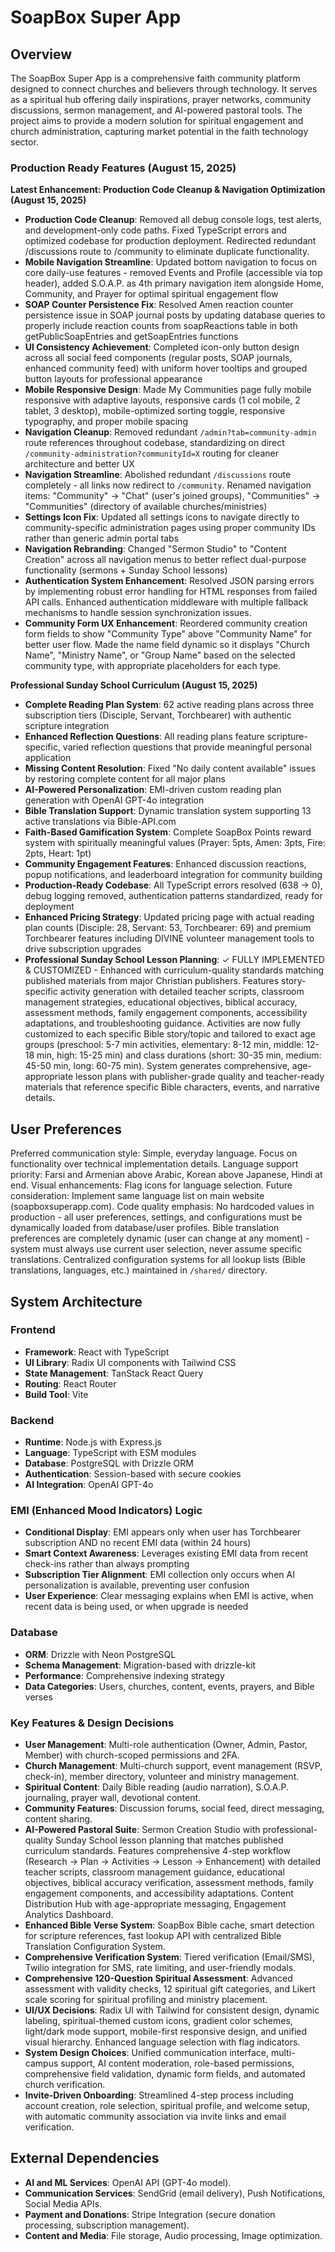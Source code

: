 # SoapBox Super App

## Overview
The SoapBox Super App is a comprehensive faith community platform designed to connect churches and believers through technology. It serves as a spiritual hub offering daily inspirations, prayer networks, community discussions, sermon management, and AI-powered pastoral tools. The project aims to provide a modern solution for spiritual engagement and church administration, capturing market potential in the faith technology sector.

### Production Ready Features (August 15, 2025)
**Latest Enhancement: Production Code Cleanup & Navigation Optimization (August 15, 2025)**
- **Production Code Cleanup**: Removed all debug console logs, test alerts, and development-only code paths. Fixed TypeScript errors and optimized codebase for production deployment. Redirected redundant /discussions route to /community to eliminate duplicate functionality.
- **Mobile Navigation Streamline**: Updated bottom navigation to focus on core daily-use features - removed Events and Profile (accessible via top header), added S.O.A.P. as 4th primary navigation item alongside Home, Community, and Prayer for optimal spiritual engagement flow
- **SOAP Counter Persistence Fix**: Resolved Amen reaction counter persistence issue in SOAP journal posts by updating database queries to properly include reaction counts from soapReactions table in both getPublicSoapEntries and getSoapEntries functions
- **UI Consistency Achievement**: Completed icon-only button design across all social feed components (regular posts, SOAP journals, enhanced community feed) with uniform hover tooltips and grouped button layouts for professional appearance
- **Mobile Responsive Design**: Made My Communities page fully mobile responsive with adaptive layouts, responsive cards (1 col mobile, 2 tablet, 3 desktop), mobile-optimized sorting toggle, responsive typography, and proper mobile spacing
- **Navigation Cleanup**: Removed redundant `/admin?tab=community-admin` route references throughout codebase, standardizing on direct `/community-administration?communityId=X` routing for cleaner architecture and better UX
- **Navigation Streamline**: Abolished redundant `/discussions` route completely - all links now redirect to `/community`. Renamed navigation items: "Community" → "Chat" (user's joined groups), "Communities" → "Communities" (directory of available churches/ministries)
- **Settings Icon Fix**: Updated all settings icons to navigate directly to community-specific administration pages using proper community IDs rather than generic admin portal tabs
- **Navigation Rebranding**: Changed "Sermon Studio" to "Content Creation" across all navigation menus to better reflect dual-purpose functionality (sermons + Sunday School lessons)
- **Authentication System Enhancement**: Resolved JSON parsing errors by implementing robust error handling for HTML responses from failed API calls. Enhanced authentication middleware with multiple fallback mechanisms to handle session synchronization issues.
- **Community Form UX Enhancement**: Reordered community creation form fields to show "Community Type" above "Community Name" for better user flow. Made the name field dynamic so it displays "Church Name", "Ministry Name", or "Group Name" based on the selected community type, with appropriate placeholders for each type.

**Professional Sunday School Curriculum (August 15, 2025)**
- **Complete Reading Plan System**: 62 active reading plans across three subscription tiers (Disciple, Servant, Torchbearer) with authentic scripture integration
- **Enhanced Reflection Questions**: All reading plans feature scripture-specific, varied reflection questions that provide meaningful personal application
- **Missing Content Resolution**: Fixed "No daily content available" issues by restoring complete content for all major plans
- **AI-Powered Personalization**: EMI-driven custom reading plan generation with OpenAI GPT-4o integration  
- **Bible Translation Support**: Dynamic translation system supporting 13 active translations via Bible-API.com
- **Faith-Based Gamification System**: Complete SoapBox Points reward system with spiritually meaningful values (Prayer: 5pts, Amen: 3pts, Fire: 2pts, Heart: 1pt)
- **Community Engagement Features**: Enhanced discussion reactions, popup notifications, and leaderboard integration for community building
- **Production-Ready Codebase**: All TypeScript errors resolved (638 → 0), debug logging removed, authentication patterns standardized, ready for deployment
- **Enhanced Pricing Strategy**: Updated pricing page with actual reading plan counts (Disciple: 28, Servant: 53, Torchbearer: 69) and premium Torchbearer features including DIVINE volunteer management tools to drive subscription upgrades
- **Professional Sunday School Lesson Planning**: ✓ FULLY IMPLEMENTED & CUSTOMIZED - Enhanced with curriculum-quality standards matching published materials from major Christian publishers. Features story-specific activity generation with detailed teacher scripts, classroom management strategies, educational objectives, biblical accuracy, assessment methods, family engagement components, accessibility adaptations, and troubleshooting guidance. Activities are now fully customized to each specific Bible story/topic and tailored to exact age groups (preschool: 5-7 min activities, elementary: 8-12 min, middle: 12-18 min, high: 15-25 min) and class durations (short: 30-35 min, medium: 45-50 min, long: 60-75 min). System generates comprehensive, age-appropriate lesson plans with publisher-grade quality and teacher-ready materials that reference specific Bible characters, events, and narrative details.

## User Preferences
Preferred communication style: Simple, everyday language.
Focus on functionality over technical implementation details.
Language support priority: Farsi and Armenian above Arabic, Korean above Japanese, Hindi at end.
Visual enhancements: Flag icons for language selection.
Future consideration: Implement same language list on main website (soapboxsuperapp.com).
Code quality emphasis: No hardcoded values in production - all user preferences, settings, and configurations must be dynamically loaded from database/user profiles. Bible translation preferences are completely dynamic (user can change at any moment) - system must always use current user selection, never assume specific translations. Centralized configuration systems for all lookup lists (Bible translations, languages, etc.) maintained in `/shared/` directory.

## System Architecture

### Frontend
- **Framework**: React with TypeScript
- **UI Library**: Radix UI components with Tailwind CSS
- **State Management**: TanStack React Query
- **Routing**: React Router
- **Build Tool**: Vite

### Backend
- **Runtime**: Node.js with Express.js
- **Language**: TypeScript with ESM modules
- **Database**: PostgreSQL with Drizzle ORM
- **Authentication**: Session-based with secure cookies
- **AI Integration**: OpenAI GPT-4o

### EMI (Enhanced Mood Indicators) Logic
- **Conditional Display**: EMI appears only when user has Torchbearer subscription AND no recent EMI data (within 24 hours)
- **Smart Context Awareness**: Leverages existing EMI data from recent check-ins rather than always prompting
- **Subscription Tier Alignment**: EMI collection only occurs when AI personalization is available, preventing user confusion
- **User Experience**: Clear messaging explains when EMI is active, when recent data is being used, or when upgrade is needed

### Database
- **ORM**: Drizzle with Neon PostgreSQL
- **Schema Management**: Migration-based with drizzle-kit
- **Performance**: Comprehensive indexing strategy
- **Data Categories**: Users, churches, content, events, prayers, and Bible verses

### Key Features & Design Decisions
- **User Management**: Multi-role authentication (Owner, Admin, Pastor, Member) with church-scoped permissions and 2FA.
- **Church Management**: Multi-church support, event management (RSVP, check-in), member directory, volunteer and ministry management.
- **Spiritual Content**: Daily Bible reading (audio narration), S.O.A.P. journaling, prayer wall, devotional content.
- **Community Features**: Discussion forums, social feed, direct messaging, content sharing.
- **AI-Powered Pastoral Suite**: Sermon Creation Studio with professional-quality Sunday School lesson planning that matches published curriculum standards. Features comprehensive 4-step workflow (Research → Plan → Activities → Lesson → Enhancement) with detailed teacher scripts, classroom management guidance, educational objectives, biblical accuracy verification, assessment methods, family engagement components, and accessibility adaptations. Content Distribution Hub with age-appropriate messaging, Engagement Analytics Dashboard.
- **Enhanced Bible Verse System**: SoapBox Bible cache, smart detection for scripture references, fast lookup API with centralized Bible Translation Configuration System.
- **Comprehensive Verification System**: Tiered verification (Email/SMS), Twilio integration for SMS, rate limiting, and user-friendly modals.
- **Comprehensive 120-Question Spiritual Assessment**: Advanced assessment with validity checks, 12 spiritual gift categories, and Likert scale scoring for spiritual profiling and ministry placement.
- **UI/UX Decisions**: Radix UI with Tailwind for consistent design, dynamic labeling, spiritual-themed custom icons, gradient color schemes, light/dark mode support, mobile-first responsive design, and unified visual hierarchy. Enhanced language selection with flag indicators.
- **System Design Choices**: Unified communication interface, multi-campus support, AI content moderation, role-based permissions, comprehensive field validation, dynamic form fields, and automated church verification.
- **Invite-Driven Onboarding**: Streamlined 4-step process including account creation, role selection, spiritual profile, and welcome setup, with automatic community association via invite links and email verification.

## External Dependencies

- **AI and ML Services**: OpenAI API (GPT-4o model).
- **Communication Services**: SendGrid (email delivery), Push Notifications, Social Media APIs.
- **Payment and Donations**: Stripe Integration (secure donation processing, subscription management).
- **Content and Media**: File storage, Audio processing, Image optimization.